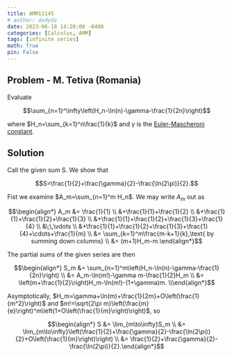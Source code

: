 ```yaml
---
title: AMM12145
# author: dxdydz
date: 2023-06-18 14:20:00 -0400
categories: [Calculus, AMM]
tags: [infinite series]
math: True
pin: False
---
```


## Problem - M. Tetiva (Romania)

Evaluate

$$\sum_{n=1}^\infty\left(H_n-\ln(n)-\gamma-\frac{1}{2n}\right)$$

where $H_n=\sum_{k=1}^n\frac{1}{k}$ and $\gamma$ is the [Euler-Mascheroni constant](https://en.wikipedia.org/wiki/Euler%27s_constant).

## Solution

Call the given sum S. We show that

$$S=\frac{1}{2}+\frac{\gamma}{2}-\frac{\ln(2\pi)}{2}.$$

Fist we examine $A_m=\sum_{n=1}^m H_n$. We may write $A_m$ out as

$$\begin{align*}    A_m &= \frac{1}{1} \\        &+\frac{1}{1}+\frac{1}{2} \\        &+\frac{1}{1}+\frac{1}{2}+\frac{1}{3} \\        &+\frac{1}{1}+\frac{1}{2}+\frac{1}{3}+\frac{1}{4} \\        &\;\,\vdots \\        &+\frac{1}{1}+\frac{1}{2}+\frac{1}{3}+\frac{1}{4}+\cdots+\frac{1}{m} \\        &= \sum_{k=1}^m\frac{m-k+1}{k},\text{ by summing down columns} \\        &= (m+1)H_m-m.\end{align*}$$

The partial sums of the given series are then

$$\begin{align*}    S_m &= \sum_{n=1}^m\left(H_n-\ln(n)-\gamma-\frac{1}{2n}\right) \\        &= A_m-\ln(m!)-\gamma m-\frac{1}{2}H_m \\        &= \left(m+\frac{1}{2}\right)H_m-\ln(m!)-(1+\gamma)m. \\\end{align*}$$

Asymptotically, $H_m=\gamma+\ln(m)+\frac{1}{2m}+O\left(\frac{1}{m^2}\right)$ and $m!=\sqrt{2\pi m}\left(\frac{m}{e}\right)^m\left(1+O\left(\frac{1}{m}\right)\right)$, so

$$\begin{align*}    S &= \lim_{m\to\infty}S_m \\      &= \lim_{m\to\infty}\left(\frac{1}{2}+\frac{\gamma}{2}-\frac{\ln(2\pi)}{2}+O\left(\frac{1}{m}\right)\right) \\      &= \frac{1}{2}+\frac{\gamma}{2}-\frac{\ln(2\pi)}{2}.\end{align*}$$
